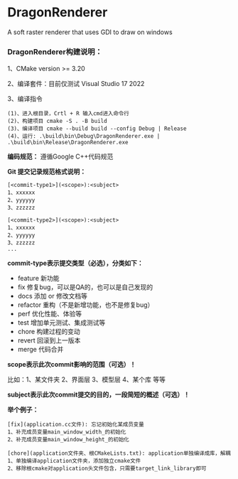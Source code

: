 # DragonRenderer
A soft raster renderer that uses GDI to draw on windows



### DragonRenderer构建说明：

1、CMake version >= 3.20

2、编译套件：目前仅测试  Visual Studio 17 2022

3、编译指令

```
(1)、进入根目录，Crtl + R 输入cmd进入命令行
(2)、构建项目 cmake -S . -B build 
(3)、编译项目 cmake --build build --config Debug | Release
(4)、运行: .\build\bin\Debug\DragonRenderer.exe | .\build\bin\Release\DragonRenderer.exe 
```



**编码规范：** 遵循Google C++代码规范

**Git 提交记录规范格式说明：**

```
[<commit-type1>](<scope>):<subject>
1、xxxxxx
2、yyyyyy
3、zzzzzz

[<commit-type2>](<scope>):<subject>
1、xxxxxx
2、yyyyyy
3、zzzzzz
...
```

**commit-type表示提交类型（必选），分类如下：**

- feature
    新功能
- fix
    修复bug，可以是QA的，也可以是自己发现的
- docs
    添加 or 修改文档等
- refactor
    重构（不是新增功能，也不是修复bug）
- perf
    优化性能、体验等
- test
    增加单元测试、集成测试等
- chore
    构建过程的变动
- revert
    回滚到上一版本
- merge
    代码合并



**scope表示此次commit影响的范围（可选）！**

比如：1、某文件夹  2、界面层  3、模型层  4、某个库  等等



**subject表示此次commit提交的目的，一段简短的概述（可选）！**



**举个例子：**

```
[fix](application.cc文件): 忘记初始化某成员变量
1、补充成员变量main_window_width_的初始化
2、补充成员变量main_window_height_的初始化

[chore](application文件夹、根CMakeLists.txt): application单独编译成库，解耦
1、单独编译application文件夹，添加独立cmake文件
2、移除根cmake对application头文件包含，只需要target_link_library即可
```


